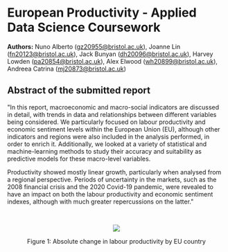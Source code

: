 # European Productivity - Applied Data Science Coursework

**Authors:** Nuno Alberto (gz20955@bristol.ac.uk), Joanne Lin (fn20123@bristol.ac.uk), Jack Bunyan (dh20096@bristol.ac.uk), Harvey Lowden (pa20854@bristol.ac.uk), Alex Elwood (wh20899@bristol.ac.uk), Andreea Catrina (mj20873@bristol.ac.uk)

## Abstract of the submitted report

"In this report, macroeconomic and macro-social indicators are discussed in detail, with trends in data and relationships between different variables being considered. We particularly focused on labour productivity and economic sentiment levels within the European Union (EU), although other indicators and regions were also included in the analysis performed, in order to enrich it. Additionally, we looked at a variety of statistical and machine-learning methods to study their accuracy and suitability as predictive models for these macro-level variables.

Productivity showed mostly linear growth, particularly when analysed from a regional perspective. Periods of uncertainty in the markets, such as the 2008 financial crisis and the 2020 Covid-19 pandemic, were revealed to have an impact on both the labour productivity and economic sentiment indexes, although with much greater repercussions on the latter."

<br />

<p align="center">
  <img src="https://user-images.githubusercontent.com/78552193/236097552-264a8134-943a-4a05-8b26-d621636b8234.jpeg" />
</p>
<p align="center">Figure 1: Absolute change in labour productivity by EU country<p align="center">
